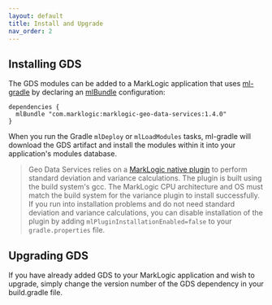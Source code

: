 ```yaml
---
layout: default
title: Install and Upgrade
nav_order: 2
---
```


## Installing GDS

The GDS modules can be added to a MarkLogic application that uses
[ml-gradle](https://github.com/marklogic-community/ml-gradle) by declaring an
[mlBundle](https://github.com/marklogic-community/ml-gradle/wiki/Bundles) configuration:

    dependencies {
      mlBundle "com.marklogic:marklogic-geo-data-services:1.4.0"
    }

When you run the Gradle `mlDeploy` or `mlLoadModules` tasks, ml-gradle will download the GDS artifact and install
the modules within it into your application's modules database.

> Geo Data Services relies on a [MarkLogic native plugin](https://docs.marklogic.com/guide/app-dev/native-plugins) to
> perform standard deviation and variance calculations. The plugin is built using the build system's gcc. The MarkLogic 
> CPU architecture and OS must match the build system for the variance plugin to install successfully. If you run into
> installation problems and do not need standard deviation and variance calculations, you can disable installation of 
> the plugin by adding `mlPluginInstallationEnabled=false` to your `gradle.properties` file.


## Upgrading GDS

If you have already added GDS to your MarkLogic application and wish to upgrade, simply change the version number
of the GDS dependency in your build.gradle file. 
